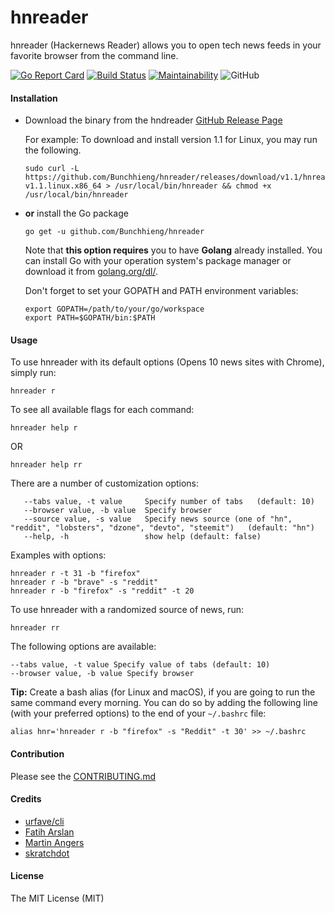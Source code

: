 # hnreader

hnreader (Hackernews Reader) allows you to open tech news feeds in your favorite browser from the command line.

[![Go Report Card](https://goreportcard.com/badge/github.com/Bunchhieng/hnreader)](https://goreportcard.com/report/github.com/Bunchhieng/hnreader) [![Build Status](https://travis-ci.org/Bunchhieng/hnreader.svg?branch=master)](https://travis-ci.org/Bunchhieng/hnreader)
[![Maintainability](https://api.codeclimate.com/v1/badges/ba5c7736f364c04b562c/maintainability)](https://codeclimate.com/github/Bunchhieng/hnreader/maintainability)
![GitHub](https://img.shields.io/github/license/mashape/apistatus.svg)

#### Installation

- Download the binary from the hndreader [GitHub Release Page](github.com/FrontSide/hnreader/releases)

  For example: To download and install version 1.1 for Linux, you may run the following.

  ```
  sudo curl -L https://github.com/Bunchhieng/hnreader/releases/download/v1.1/hnreader-v1.1.linux.x86_64 > /usr/local/bin/hnreader && chmod +x /usr/local/bin/hnreader
  ```

- **or** install the Go package

  ```
  go get -u github.com/Bunchhieng/hnreader
  ```

  Note that **this option requires** you to have **Golang** already
  installed. You can install Go with your operation system's package manager or download it from [golang.org/dl/](https://golang.org/dl/).

  Don't forget to set your GOPATH and PATH environment variables:

  ```
  export GOPATH=/path/to/your/go/workspace
  export PATH=$GOPATH/bin:$PATH
  ```

#### Usage

To use hnreader with its default options (Opens 10 news sites with Chrome), simply run:

```
hnreader r
```

To see all available flags for each command:

```
hnreader help r
```

OR

```
hnreader help rr
```

There are a number of customization options:

```
   --tabs value, -t value     Specify number of tabs   (default: 10)
   --browser value, -b value  Specify browser
   --source value, -s value   Specify news source (one of "hn", "reddit", "lobsters", "dzone", "devto", "steemit")   (default: "hn")
   --help, -h                 show help (default: false)
```

Examples with options:

```
hnreader r -t 31 -b "firefox"
hnreader r -b "brave" -s "reddit"
hnreader r -b "firefox" -s "reddit" -t 20
```

To use hnreader with a randomized source of news, run:

```
hnreader rr
```

The following options are available:

```
--tabs value, -t value Specify value of tabs (default: 10)
--browser value, -b value Specify browser
```

**Tip:** Create a bash alias (for Linux and macOS), if you are going to run the same command every morning.
You can do so by adding the following line (with your preferred options) to the end of your `~/.bashrc` file:

```
alias hnr='hnreader r -b "firefox" -s "Reddit" -t 30' >> ~/.bashrc
```

#### Contribution

Please see the [CONTRIBUTING.md](CONTRIBUTING.md)

#### Credits

- [urfave/cli](https://github.com/urfave/cli)
- [Fatih Arslan](https://github.com/fatih/color)
- [Martin Angers](https://github.com/PuerkitoBio/goquery)
- [skratchdot](https://github.com/skratchdot/open-golang)

#### License

The MIT License (MIT)
